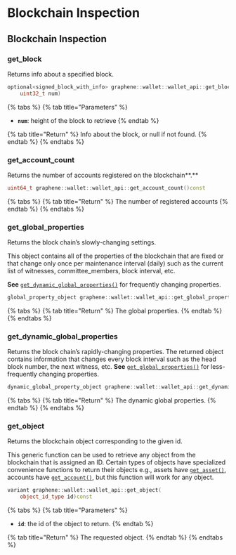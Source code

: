 # Blockchain Inspection

## Blockchain Inspection

### get\_block

Returns info about a specified block.

```cpp
optional<signed_block_with_info> graphene::wallet::wallet_api::get_block(
    uint32_t num)
```

{% tabs %}
{% tab title="Parameters" %}
* **`num`**: height of the block to retrieve
{% endtab %}

{% tab title="Return" %}
Info about the block, or null if not found.
{% endtab %}
{% endtabs %}

### **get\_account\_count**

Returns the number of accounts registered on the blockchain**.**

```cpp
uint64_t graphene::wallet::wallet_api::get_account_count()const
```

{% tabs %}
{% tab title="Return" %}
The number of registered accounts
{% endtab %}
{% endtabs %}

### get\_global\_properties

Returns the block chain’s slowly-changing settings.

This object contains all of the properties of the blockchain that are fixed or that change only once per maintenance interval \(daily\) such as the current list of witnesses, committee\_members, block interval, etc.

**See** [`get_dynamic_global_properties()`](blockchain-inspection.md#get_dynamic_global_properties) for frequently changing properties.

```cpp
global_property_object graphene::wallet::wallet_api::get_global_properties()const
```

{% tabs %}
{% tab title="Return" %}
The global properties.
{% endtab %}
{% endtabs %}

### get\_dynamic\_global\_properties

Returns the block chain’s rapidly-changing properties. The returned object contains information that changes every block interval such as the head block number, the next witness, etc. **See** [`get_global_properties()`](blockchain-inspection.md#get_global_properties) for less-frequently changing properties.

```cpp
dynamic_global_property_object graphene::wallet::wallet_api::get_dynamic_global_properties()const
```

{% tabs %}
{% tab title="Return" %}
The dynamic global properties.
{% endtab %}
{% endtabs %}

### get\_object

Returns the blockchain object corresponding to the given id.

This generic function can be used to retrieve any object from the blockchain that is assigned an ID. Certain types of objects have specialized convenience functions to return their objects e.g., assets have [`get_asset()`](asset-calls.md#get_asset), accounts have [`get_account()`](account-calls.md#get_account), but this function will work for any object.

```cpp
variant graphene::wallet::wallet_api::get_object(
    object_id_type id)const
```

{% tabs %}
{% tab title="Parameters" %}
* **`id`**: the id of the object to return.
{% endtab %}

{% tab title="Return" %}
The requested object.
{% endtab %}
{% endtabs %}

